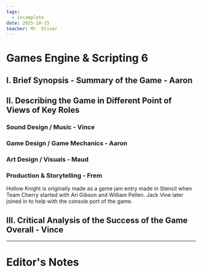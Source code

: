 ```yaml
---
tags:
  - incomplete
date: 2025-10-15
teacher: Mr. Oliver
---
```

# Games Engine & Scripting 6
## I. Brief Synopsis - Summary of the Game - Aaron

## II. Describing the Game in Different Point of Views of Key Roles

### Sound Design / Music - Vince
### Game Design / Game Mechanics - Aaron
### Art Design / Visuals - Maud
### Production & Storytelling - Frem
Hollow Knight is originally made as a game jam entry made in Stencil when Team Cherry started with Ari Gibson and William Pellen. Jack Vine later joined in to help with the console port of the game.
## III. Critical Analysis of the Success of the Game Overall - Vince

----------------------------------------------------------------
# Editor's Notes